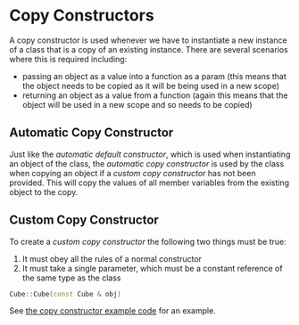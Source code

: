 # Copy Constructors

A copy constructor is used whenever we have to instantiate a new instance of a class that is a copy of an existing instance. There are several scenarios where this is required including:

- passing an object as a value into a function as a param (this means that the object needs to be copied as it will be being used in a new scope)
- returning an object as a value from a function (again this means that the object will be used in a new scope and so needs to be copied)

## Automatic Copy Constructor

Just like the _automatic default constructor_, which is used when instantiating an object of the class, the _automatic copy constructor_ is used by the class when copying an object if a _custom copy constructor_ has not been provided. This will copy the values of all member variables from the existing object to the copy.

## Custom Copy Constructor

To create a _custom copy constructor_ the following two things must be true:

1. It must obey all the rules of a normal constructor
2. It must take a single parameter, which must be a constant reference of the same type as the class

```c++
Cube::Cube(const Cube & obj)
```

See [the copy constructor example code](../../example_code/cpp-cctor/) for an example.
